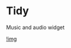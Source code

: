 # Tidy
Music and audio widget

[!img](https://github.com/Feincraft/Tidy/blob/main/YSFFlmKE3K.gif?raw=true)


